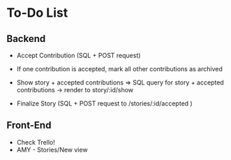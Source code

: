 # To-Do List

## Backend
- Accept Contribution (SQL + POST request) 
- If one contribution is accepted, mark all other contributions as archived

- Show story + accepted contributions => SQL query for story + accepted contributions -> render to story/:id/show
- Finalize Story (SQL + POST request to /stories/:id/accepted )



## Front-End
- Check Trello!
- AMY - Stories/New view
